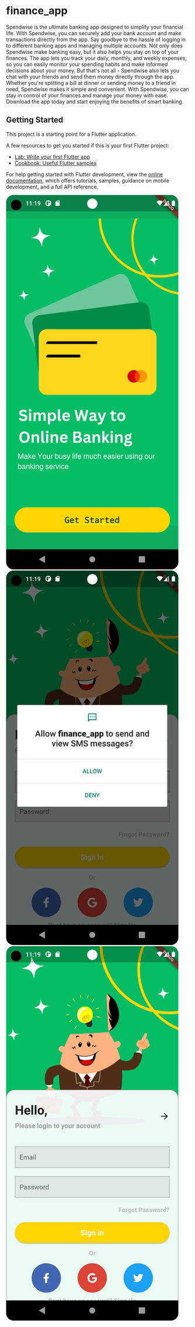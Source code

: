 # finance_app

Spendwise is the ultimate banking app designed to simplify your financial life. With Spendwise, you can securely add your bank account and make transactions directly from the app. Say goodbye to the hassle of logging in to different banking apps and managing multiple accounts. Not only does Spendwise make banking easy, but it also helps you stay on top of your finances. The app lets you track your daily, monthly, and weekly expenses, so you can easily monitor your spending habits and make informed decisions about your money. But that's not all - Spendwise also lets you chat with your friends and send them money directly through the app. Whether you're splitting a bill at dinner or sending money to a friend in need, Spendwise makes it simple and convenient. With Spendwise, you can stay in control of your finances and manage your money with ease. Download the app today and start enjoying the benefits of smart banking.

## Getting Started

This project is a starting point for a Flutter application.

A few resources to get you started if this is your first Flutter project:

- [Lab: Write your first Flutter app](https://docs.flutter.dev/get-started/codelab)
- [Cookbook: Useful Flutter samples](https://docs.flutter.dev/cookbook)

For help getting started with Flutter development, view the
[online documentation](https://docs.flutter.dev/), which offers tutorials,
samples, guidance on mobile development, and a full API reference.

<img src="https://github.com/ImSouritra/Spendwise/blob/master/Screenshot_20230717_111925.png"/>
<img src="https://github.com/ImSouritra/Spendwise/blob/master/Screenshot_20230717_111915.png"/>
<img src="https://github.com/ImSouritra/Spendwise/blob/master/Screenshot_20230717_111945.png"/>
